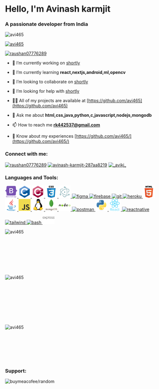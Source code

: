 <h1 align="left">Hello, I'm Avinash karmjit</h1>
<h3 align="left">A passionate developer from India</h3>

<p align="left"> <img src="https://komarev.com/ghpvc/?username=avi465&label=Profile%20views&color=0e75b6&style=flat" alt="avi465" /> </p>

<p align="left"> <a href="https://github.com/ryo-ma/github-profile-trophy"><img src="https://github-profile-trophy.vercel.app/?username=avi465" alt="avi465" /></a> </p>

<p align="left"> <a href="https://twitter.com/raushan07776289" target="blank"><img src="https://img.shields.io/twitter/follow/raushan07776289?logo=twitter&style=for-the-badge" alt="raushan07776289" /></a> </p>

- 🔭 I’m currently working on [shortly](https://github.com/avi465/shortly)

- 🌱 I’m currently learning **react,nextjs,android,ml,opencv**

- 👯 I’m looking to collaborate on [shortly](https://github.com/avi465/shortly)

- 🤝 I’m looking for help with [shortly](https://github.com/avi465/shortly)

- 👨‍💻 All of my projects are available at [https://github.com/avi465](https://github.com/avi465)

- 💬 Ask me about **html,css,java,python,c,javascript,nodejs,mongodb**

- 📫 How to reach me **rk442537@gmail.com**

- 📄 Know about my experiences [https://github.com/avi465/](https://github.com/avi465/)

<h3 align="left">Connect with me:</h3>
<p align="left">
<a href="https://twitter.com/raushan07776289" target="blank"><img align="center" src="https://raw.githubusercontent.com/rahuldkjain/github-profile-readme-generator/master/src/images/icons/Social/twitter.svg" alt="raushan07776289" height="30" width="40" /></a>
<a href="https://linkedin.com/in/avinash-karmjit-287aa8219" target="blank"><img align="center" src="https://raw.githubusercontent.com/rahuldkjain/github-profile-readme-generator/master/src/images/icons/Social/linked-in-alt.svg" alt="avinash-karmjit-287aa8219" height="30" width="40" /></a>
<a href="https://instagram.com/_avikj_" target="blank"><img align="center" src="https://raw.githubusercontent.com/rahuldkjain/github-profile-readme-generator/master/src/images/icons/Social/instagram.svg" alt="_avikj_" height="30" width="40" /></a>
</p>

<h3 align="left">Languages and Tools:</h3>
<p align="left"> <a href="https://getbootstrap.com" target="_blank" rel="noreferrer"> <img src="https://raw.githubusercontent.com/devicons/devicon/master/icons/bootstrap/bootstrap-plain-wordmark.svg" alt="bootstrap" width="40" height="40"/> </a> <a href="https://www.cprogramming.com/" target="_blank" rel="noreferrer"> <img src="https://raw.githubusercontent.com/devicons/devicon/master/icons/c/c-original.svg" alt="c" width="40" height="40"/> </a> <a href="https://www.w3schools.com/cpp/" target="_blank" rel="noreferrer"> <img src="https://raw.githubusercontent.com/devicons/devicon/master/icons/cplusplus/cplusplus-original.svg" alt="cplusplus" width="40" height="40"/> </a> <a href="https://www.w3schools.com/css/" target="_blank" rel="noreferrer"> <img src="https://raw.githubusercontent.com/devicons/devicon/master/icons/css3/css3-original-wordmark.svg" alt="css3" width="40" height="40"/> </a> <a href="https://www.electronjs.org" target="_blank" rel="noreferrer"> <img src="https://raw.githubusercontent.com/devicons/devicon/master/icons/electron/electron-original.svg" alt="electron" width="40" height="40"/> </a> <a href="https://www.figma.com/" target="_blank" rel="noreferrer"> <img src="https://www.vectorlogo.zone/logos/figma/figma-icon.svg" alt="figma" width="40" height="40"/> </a> <a href="https://firebase.google.com/" target="_blank" rel="noreferrer"> <img src="https://www.vectorlogo.zone/logos/firebase/firebase-icon.svg" alt="firebase" width="40" height="40"/> </a> <a href="https://git-scm.com/" target="_blank" rel="noreferrer"> <img src="https://www.vectorlogo.zone/logos/git-scm/git-scm-icon.svg" alt="git" width="40" height="40"/> </a> <a href="https://heroku.com" target="_blank" rel="noreferrer"> <img src="https://www.vectorlogo.zone/logos/heroku/heroku-icon.svg" alt="heroku" width="40" height="40"/> </a> <a href="https://www.w3.org/html/" target="_blank" rel="noreferrer"> <img src="https://raw.githubusercontent.com/devicons/devicon/master/icons/html5/html5-original-wordmark.svg" alt="html5" width="40" height="40"/> </a> <a href="https://www.java.com" target="_blank" rel="noreferrer"> <img src="https://raw.githubusercontent.com/devicons/devicon/master/icons/java/java-original.svg" alt="java" width="40" height="40"/> </a> <a href="https://developer.mozilla.org/en-US/docs/Web/JavaScript" target="_blank" rel="noreferrer"> <img src="https://raw.githubusercontent.com/devicons/devicon/master/icons/javascript/javascript-original.svg" alt="javascript" width="40" height="40"/> </a> <a href="https://www.linux.org/" target="_blank" rel="noreferrer"> <img src="https://raw.githubusercontent.com/devicons/devicon/master/icons/linux/linux-original.svg" alt="linux" width="40" height="40"/> </a> <a href="https://www.mongodb.com/" target="_blank" rel="noreferrer"> <img src="https://raw.githubusercontent.com/devicons/devicon/master/icons/mongodb/mongodb-original-wordmark.svg" alt="mongodb" width="40" height="40"/> </a> <a href="https://nodejs.org" target="_blank" rel="noreferrer"> <img src="https://raw.githubusercontent.com/devicons/devicon/master/icons/nodejs/nodejs-original-wordmark.svg" alt="nodejs" width="40" height="40"/> </a> <a href="https://postman.com" target="_blank" rel="noreferrer"> <img src="https://www.vectorlogo.zone/logos/getpostman/getpostman-icon.svg" alt="postman" width="40" height="40"/> </a> <a href="https://www.python.org" target="_blank" rel="noreferrer"> <img src="https://raw.githubusercontent.com/devicons/devicon/master/icons/python/python-original.svg" alt="python" width="40" height="40"/> </a> <a href="https://reactjs.org/" target="_blank" rel="noreferrer"> <img src="https://raw.githubusercontent.com/devicons/devicon/master/icons/react/react-original-wordmark.svg" alt="react" width="40" height="40"/> </a> <a href="https://reactnative.dev/" target="_blank" rel="noreferrer"> <img src="https://reactnative.dev/img/header_logo.svg" alt="reactnative" width="40" height="40"/> </a> <a href="https://tailwindcss.com/" target="_blank" rel="noreferrer"> <img src="https://www.vectorlogo.zone/logos/tailwindcss/tailwindcss-icon.svg" alt="tailwind" width="40" height="40"/> </a> <a href="https://www.gnu.org/software/bash/" target="_blank" rel="noreferrer"> <img src="https://www.vectorlogo.zone/logos/gnu_bash/gnu_bash-icon.svg" alt="bash" width="40" height="40"/> </a> <a href="https://expressjs.com" target="_blank" rel="noreferrer"> <img src="https://raw.githubusercontent.com/devicons/devicon/master/icons/express/express-original-wordmark.svg" alt="express" width="40" height="40"/> </a></p>

<p><img align="left" src="https://github-readme-stats.vercel.app/api/top-langs?username=avi465&show_icons=true&locale=en&layout=compact" alt="avi465" /></p><br><br><br><br><br><br><br><br>

<p>&nbsp;<img align="left" src="https://github-readme-stats.vercel.app/api?username=avi465&show_icons=true&locale=en" alt="avi465" /></p></p><br><br><br><br><br><br><br>

<p><img align="left" src="https://github-readme-streak-stats.herokuapp.com/?user=avi465&" alt="avi465" /></p></p><br><br><br><br><br><br><br>

<h3 align="left">Support:</h3>
<p><a href="https://www.buymeacoffee.com/buymeacofee/random"> <img align="left" src="https://cdn.buymeacoffee.com/buttons/v2/default-yellow.png" height="50" width="210" alt="buymeacofee/random" /></a></p><br>
